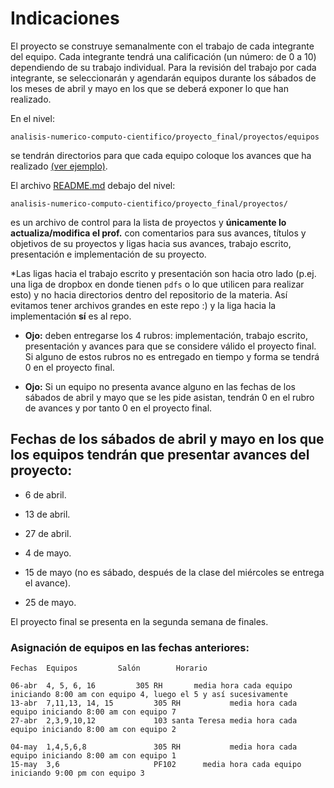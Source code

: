 # Indicaciones

El proyecto se construye semanalmente con el trabajo de cada integrante del equipo. Cada integrante tendrá una calificación (un número: de 0 a 10) dependiendo de su trabajo individual. Para la revisión del trabajo por cada integrante, se seleccionarán y agendarán equipos durante los sábados de los meses de abril y mayo en los que se deberá exponer lo que han realizado.

En el nivel:  

`analisis-numerico-computo-cientifico/proyecto_final/proyectos/equipos`

se tendrán directorios para que cada equipo coloque los avances que ha realizado [(ver ejemplo)](../proyectos/equipos/equipo_ejemplo).


El archivo [README.md](../proyectos) debajo del nivel:

 `analisis-numerico-computo-cientifico/proyecto_final/proyectos/
` 

es un archivo de control para la lista de proyectos y **únicamente lo actualiza/modifica el prof.** con comentarios para sus avances, títulos y objetivos de su proyectos y ligas hacia sus avances, trabajo escrito, presentación e implementación de su proyecto.

*Las ligas hacia el trabajo escrito y presentación son hacia otro lado (p.ej. una liga de dropbox en donde tienen `pdfs` o lo que utilicen para realizar esto) y no hacia directorios dentro del repositorio de la materia. Así evitamos tener archivos grandes en este repo :) y la liga hacia la implementación **sí** es al repo.

* **Ojo:** deben entregarse los 4 rubros: implementación, trabajo escrito, presentación y avances para que se considere válido el proyecto final. Si alguno de estos rubros no es entregado en tiempo y forma se tendrá 0 en el proyecto final.

* **Ojo:** Si un equipo no presenta avance alguno en las fechas de los sábados de abril y mayo que se les pide asistan, tendrán 0 en el rubro de avances y por tanto 0 en el proyecto final. 


## Fechas de los sábados de abril y mayo en los que los equipos tendrán que presentar avances  del proyecto:

* 6 de abril.

* 13 de abril.

* 27 de abril.

* 4 de mayo.

* 15 de mayo (no es sábado, después de la clase del miércoles se entrega el avance). 

* 25 de mayo.

El proyecto final se presenta en la segunda semana de finales.

### Asignación de equipos en las fechas anteriores:

	Fechas	Equipos			Salón		 Horario
	
	06-abr	4, 5, 6, 16 		305 RH		 media hora cada equipo iniciando 8:00 am con equipo 4, luego el 5 y así sucesivamente
	13-abr	7,11,13, 14, 15         305 RH           media hora cada equipo iniciando 8:00 am con equipo 7
	27-abr	2,3,9,10,12             103 santa Teresa media hora cada equipo iniciando 8:00 am con equipo 2

	04-may	1,4,5,6,8               305 RH           media hora cada equipo iniciando 8:00 am con equipo 1
	15-may	3,6                     PF102      media hora cada equipo iniciando 9:00 pm con equipo 3



